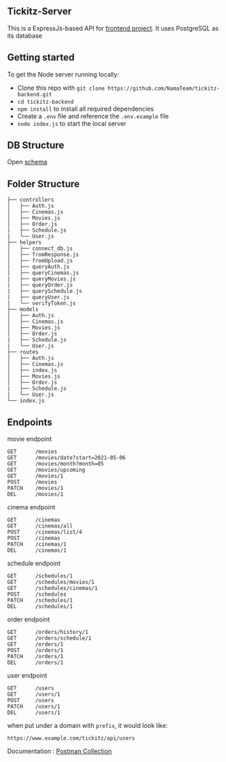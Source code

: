 ## Tickitz-Server

This is a ExpressJs-based API for [frontend project](https://github.com/NamaTeam/tickitz-frontend-2). It uses PostgreSQL as its database

## Getting started

To get the Node server running locally:

* Clone this repo with `git clone https://github.com/NamaTeam/tickitz-backend.git`
* `cd tickitz-backend`
* `npm install` to install all required dependencies
* Create a `.env` file and reference the `.env.example` file
* `node index.js` to start the local server

## DB Structure

Open [schema](https://drawsql.app/dea/diagrams/tickitz)

## Folder Structure

    ├── controllers                    
    │   ├── Auth.js              
    │   ├── Cinemas.js              
    │   ├── Movies.js             
    │   ├── Order.js
    |   ├── Schedule.js
    |   └── User.js
    ├── helpers
    │   ├── connect_db.js
    │   ├── fromResponse.js              
    │   ├── fromUpload.js             
    │   ├── queryAuth.js
    |   ├── queryCinemas.js
    |   ├── queryMovies.js
    |   ├── queryOrder.js
    |   ├── querySchedule.js
    |   ├── queryUser.js
    |   └── verifyToken.js
    ├── models
    │   ├── Auth.js
    │   ├── Cinemas.js
    │   ├── Movies.js
    │   ├── Order.js
    |   ├── Schedule.js
    |   └── User.js
    ├── routes
    │   ├── Auth.js              
    │   ├── Cinemas.js    
    │   ├── index.js
    │   ├── Movies.js             
    │   ├── Order.js
    |   ├── Schedule.js
    |   └── User.js
    └── index.js
    
## Endpoints
movie endpoint

    GET      /movies
    GET      /movies/date?start=2021-05-06
    GET      /movies/month?month=05
    GET      /movies/upcoming
    GET      /movies/1
    POST     /movies
    PATCH    /movies/1
    DEL      /movies/1

cinema endpoint

    GET      /cinemas
    GET      /cinemas/all
    POST     /cinemas/list/4
    POST     /cinemas
    PATCH    /cinemas/1
    DEL      /cinemas/1
    
schedule endpoint

    GET      /schedules/1
    GET      /schedules/movies/1
    GET      /schedules/cinemas/1
    POST     /schedules
    PATCH    /schedules/1
    DEL      /schedules/1
    
order endpoint

    GET      /orders/history/1
    GET      /orders/schedule/1
    GET      /orders/1
    POST     /orders/1
    PATCH    /orders/1
    DEL      /orders/1
    
user endpoint

    GET      /users
    GET      /users/1
    POST     /users
    PATCH    /users/1
    DEL      /users/1    

when put under a domain with `prefix`, it would look like:

    https://www.example.com/tickitz/api/users
 
Documentation : [Postman Collection](https://documenter.getpostman.com/view/13687762/TzeTJp9W)
 
